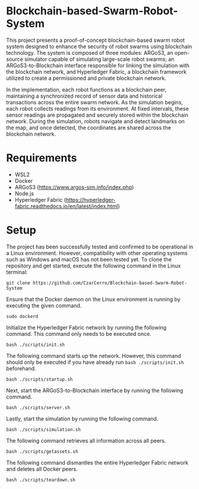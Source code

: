 # Blockchain-based-Swarm-Robot-System
This project presents a proof-of-concept blockchain-based swarm robot system designed to enhance the security of robot swarms using blockchain technology. The system is composed of three modules: ARGoS3, an open-source simulator capable of simulating large-scale robot swarms; an ARGoS3-to-Blockchain interface responsible for linking the simulation with the blockchain network, and Hyperledger Fabric, a blockchain framework utilized to create a permissioned and private blockchain network.

In the implementation, each robot functions as a blockchain peer, maintaining a synchronized record of sensor data and historical transactions across the entire swarm network. As the simulation begins, each robot collects readings from its environment. At fixed intervals, these sensor readings are propagated and securely stored within the blockchain network. During the simulation, robots navigate and detect landmarks on the map, and once detected, the coordinates are shared across the blockchain network. 

# Requirements
- WSL2
- Docker
- ARGoS3 (https://www.argos-sim.info/index.php)
- Node.js
- Hyperledger Fabric (https://hyperledger-fabric.readthedocs.io/en/latest/index.html)

# Setup
The project has been successfully tested and confirmed to be operational in a Linux
environment. However, compatibility with other operating systems such as Windows and
macOS has not been tested yet. To clone the repository and get started, execute the
following command in the Linux terminal:
```
git clone https://github.com/CzarCerro/Blockchain-based-Swarm-Robot-System
```

Ensure that the Docker daemon on the Linux environment is running by executing the given command.
```
sudo dockerd
```

Initialize the Hyperledger Fabric network by running the following command. This command only needs to be executed once.
```
bash ./scripts/init.sh
```

The following command starts up the network. However, this command should only be executed if you have already run `bash ./scripts/init.sh` beforehand.
```
bash ./scripts/startup.sh
```

Next, start the ARGoS3-to-Blockchain interface by running the following command.
```
bash ./scripts/server.sh
```

Lastly, start the simulation by running the following command.
```
bash ./scripts/simulation.sh
```

The following command retrieves all information across all peers.
```
bash ./scripts/getassets.sh
```

The following command dismantles the entire Hyperledger Fabric network and deletes all Docker peers.
```
bash ./scripts/teardown.sh
```
